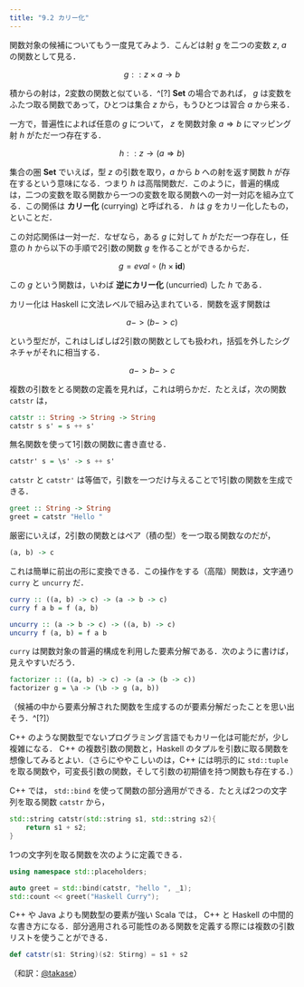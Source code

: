 ```yaml
---
title: "9.2 カリー化"
---
```


関数対象の候補についてもう一度見てみよう．こんどは射 $g$ を二つの変数 $z$, $a$ の関数として見る．

$$ g :: z \times a \rightarrow b $$

積からの射は，2変数の関数と似ている．^[?] $\mathbf{Set}$ の場合であれば， $g$ は変数をふたつ取る関数であって，ひとつは集合 $z$ から，もうひとつは習合 $a$ から来る．

一方で，普遍性によれば任意の $g$ について， $z$ を関数対象 $a \Rightarrow b$ にマッピング射 $h$ がただ一つ存在する．

$$ h :: z \rightarrow (a \Rightarrow b) $$

集合の圏 $\mathbf{Set}$ でいえば，型 $z$ の引数を取り，$a$ から $b$ への射を返す関数 $h$ が存在するという意味になる．つまり $h$ は高階関数だ．このように，普遍的構成は，二つの変数を取る関数から一つの変数を取る関数への一対一対応を組み立てる．この関係は **カリー化** (currying) と呼ばれる． $h$ は $g$ をカリー化したもの，といことだ．

この対応関係は一対一だ．なぜなら，ある $g$ に対して $h$ がただ一つ存在し，任意の $h$ から以下の手順で2引数の関数 $g$ を作ることができるからだ．

$$ g = eval \circ (h \times \mathbf{id}) $$

この $g$ という関数は，いわば **逆にカリー化** (uncurried) した $h$ である．

カリー化は Haskell に文法レベルで組み込まれている．関数を返す関数は

$$ a -> (b -> c) $$

という型だが，これはしばしば2引数の関数としても扱われ，括弧を外したシグネチャがそれに相当する．

$$ a -> b -> c $$

複数の引数をとる関数の定義を見れば，これは明らかだ．たとえば，次の関数 `catstr` は，

```haskell
catstr :: String -> String -> String
catstr s s' = s ++ s'
```

無名関数を使って1引数の関数に書き直せる．

```haskell
catstr' s = \s' -> s ++ s'
```

`catstr` と `catstr'` は等価で，引数を一つだけ与えることで1引数の関数を生成できる．

```haskell
greet :: String -> String
greet = catstr "Hello "
```

厳密にいえば，2引数の関数とはペア（積の型）を一つ取る関数なのだが，

```haskell
(a, b) -> c
```
これは簡単に前出の形に変換できる．この操作をする（高階）関数は，文字通り `curry` と `uncurry` だ．

```haskell
curry :: ((a, b) -> c) -> (a -> b -> c)
curry f a b = f (a, b)
```

```haskell
uncurry :: (a -> b -> c) -> ((a, b) -> c)
uncurry f (a, b) = f a b
```

`curry` は関数対象の普遍的構成を利用した要素分解である．次のように書けば，見えやすいだろう．

```haskell
factorizer :: ((a, b) -> c) -> (a -> (b -> c))
factorizer g = \a -> (\b -> g (a, b))
```

（候補の中から要素分解された関数を生成するのが要素分解だったことを思い出そう．^[?]）

C++ のような関数型でないプログラミング言語でもカリー化は可能だが，少し複雑になる． C++ の複数引数の関数と，Haskell のタプルを引数に取る関数を想像してみるとよい．（さらにややこしいのは，C++ には明示的に `std::tuple` を取る関数や，可変長引数の関数，そして引数の初期値を持つ関数も存在する．）

C++ では， `std::bind` を使って関数の部分適用ができる．たとえば2つの文字列を取る関数 `catstr` から，

```cpp
std::string catstr(std::string s1, std::string s2){
    return s1 + s2;
}
```

1つの文字列を取る関数を次のように定義できる．

```cpp
using namespace std::placeholders;

auto greet = std::bind(catstr, "hello ", _1);
std::count << greet("Haskell Curry");
```

C++ や Java よりも関数型の要素が強い Scala では， C++ と Haskell の中間的な書き方になる．部分適用される可能性のある関数を定義する際には複数の引数リストを使うことができる．

```scala
def catstr(s1: String)(s2: Stirng) = s1 + s2
```

（和訳：[@takase](https://zenn.dev/takase)）